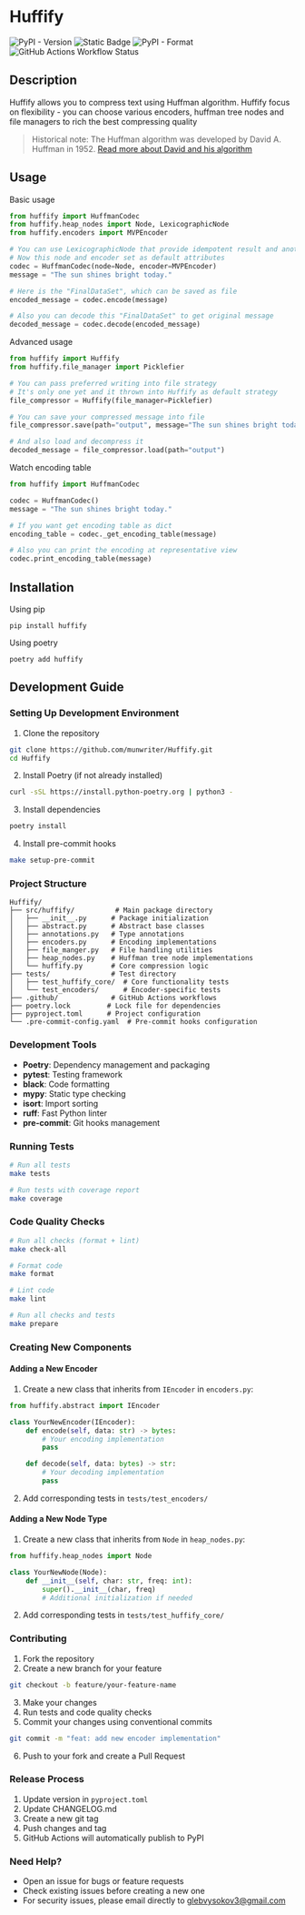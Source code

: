# Huffify
![PyPI - Version](https://img.shields.io/pypi/v/huffify?style=for-the-badge&color=green)
![Static Badge](https://img.shields.io/badge/License-MIT-blue?style=for-the-badge)
![PyPI - Format](https://img.shields.io/pypi/format/huffify?style=for-the-badge)
![GitHub Actions Workflow Status](https://img.shields.io/github/actions/workflow/status/munwriter/Huffify/test-lint.yml?style=for-the-badge)


## Description
Huffify allows you to compress text using Huffman algorithm. Huffify focus on flexibility - you can choose various encoders, huffman tree nodes and file managers to rich the best compressing quality
> Historical note: The Huffman algorithm was developed by David A. Huffman in 1952. [Read more about David and his algorithm](https://ru.wikipedia.org/wiki/Код_Хаффмана)

## Usage
Basic usage
```python
from huffify import HuffmanCodec
from huffify.heap_nodes import Node, LexicographicNode
from huffify.encoders import MVPEncoder

# You can use LexicographicNode that provide idempotent result and another encoder.
# Now this node and encoder set as default attributes
codec = HuffmanCodec(node=Node, encoder=MVPEncoder)
message = "The sun shines bright today."

# Here is the "FinalDataSet", which can be saved as file
encoded_message = codec.encode(message)

# Also you can decode this "FinalDataSet" to get original message
decoded_message = codec.decode(encoded_message)
```
Advanced usage
```python
from huffify import Huffify
from huffify.file_manager import Picklefier

# You can pass preferred writing into file strategy
# It's only one yet and it thrown into Huffify as default strategy
file_compressor = Huffify(file_manager=Picklefier)

# You can save your compressed message into file
file_compressor.save(path="output", message="The sun shines bright today.")

# And also load and decompress it
decoded_message = file_compressor.load(path="output")

```
Watch encoding table
```python
from huffify import HuffmanCodec

codec = HuffmanCodec()
message = "The sun shines bright today."

# If you want get encoding table as dict
encoding_table = codec._get_encoding_table(message)

# Also you can print the encoding at representative view
codec.print_encoding_table(message)

```

## Installation
Using pip
```
pip install huffify
```
Using poetry
```
poetry add huffify
```

## Development Guide

### Setting Up Development Environment

1. Clone the repository
```bash
git clone https://github.com/munwriter/Huffify.git
cd Huffify
```

2. Install Poetry (if not already installed)
```bash
curl -sSL https://install.python-poetry.org | python3 -
```

3. Install dependencies
```bash
poetry install
```

4. Install pre-commit hooks
```bash
make setup-pre-commit
```

### Project Structure

```
Huffify/
├── src/huffify/          # Main package directory
│   ├── __init__.py      # Package initialization
│   ├── abstract.py      # Abstract base classes
│   ├── annotations.py   # Type annotations
│   ├── encoders.py      # Encoding implementations
│   ├── file_manger.py   # File handling utilities
│   ├── heap_nodes.py    # Huffman tree node implementations
│   └── huffify.py       # Core compression logic
├── tests/               # Test directory
│   ├── test_huffify_core/  # Core functionality tests
│   └── test_encoders/      # Encoder-specific tests
├── .github/             # GitHub Actions workflows
├── poetry.lock         # Lock file for dependencies
├── pyproject.toml      # Project configuration
└── .pre-commit-config.yaml  # Pre-commit hooks configuration
```

### Development Tools

- **Poetry**: Dependency management and packaging
- **pytest**: Testing framework
- **black**: Code formatting
- **mypy**: Static type checking
- **isort**: Import sorting
- **ruff**: Fast Python linter
- **pre-commit**: Git hooks management

### Running Tests

```bash
# Run all tests
make tests

# Run tests with coverage report
make coverage
```

### Code Quality Checks

```bash
# Run all checks (format + lint)
make check-all

# Format code
make format

# Lint code
make lint

# Run all checks and tests
make prepare
```

### Creating New Components

#### Adding a New Encoder

1. Create a new class that inherits from `IEncoder` in `encoders.py`:
```python
from huffify.abstract import IEncoder

class YourNewEncoder(IEncoder):
    def encode(self, data: str) -> bytes:
        # Your encoding implementation
        pass

    def decode(self, data: bytes) -> str:
        # Your decoding implementation
        pass
```

2. Add corresponding tests in `tests/test_encoders/`

#### Adding a New Node Type

1. Create a new class that inherits from `Node` in `heap_nodes.py`:
```python
from huffify.heap_nodes import Node

class YourNewNode(Node):
    def __init__(self, char: str, freq: int):
        super().__init__(char, freq)
        # Additional initialization if needed
```

2. Add corresponding tests in `tests/test_huffify_core/`

### Contributing

1. Fork the repository
2. Create a new branch for your feature
```bash
git checkout -b feature/your-feature-name
```
3. Make your changes
4. Run tests and code quality checks
5. Commit your changes using conventional commits
```bash
git commit -m "feat: add new encoder implementation"
```
6. Push to your fork and create a Pull Request

### Release Process

1. Update version in `pyproject.toml`
2. Update CHANGELOG.md
3. Create a new git tag
4. Push changes and tag
5. GitHub Actions will automatically publish to PyPI

### Need Help?

- Open an issue for bugs or feature requests
- Check existing issues before creating a new one
- For security issues, please email directly to glebvysokov3@gmail.com
